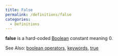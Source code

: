 ```yaml
---
title: False
permalink: /definitions/false
categories: 
  - Definitions
---
```


**false** is a hard-coded [Boolean](operators/boolean/) constant meaning 0.

See Also: [boolean operators](operators/boolean/),
[keywords](guts/keywords/), [true](definitions/true/)
